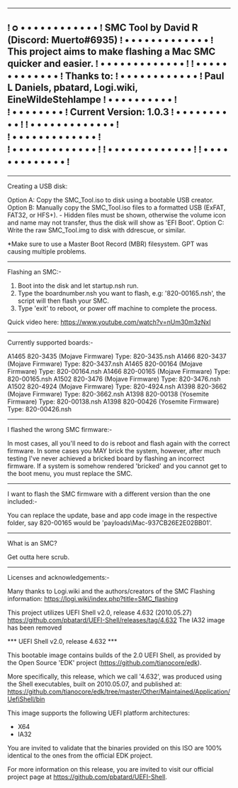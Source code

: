  ---------------------------
⁞ ᴑ • • • • • • • • • • • • ⁞  SMC Tool by David R (Discord: Muerto#6935)
⁞ • • • • • • • • • • • • • ⁞  This project aims to make flashing a Mac SMC quicker and easier.
⁞ • • • • • • • • • • • • • ⁞
⁞ • • • • • • • • • • • • • ⁞  Thanks to:
⁞ • • • • • •   • • • • • • ⁞  Paul L Daniels, pbatard, Logi.wiki, EineWildeStehlampe
⁞ • • • • •       • • • • • ⁞  
⁞ • • • •           • • • • ⁞  Current Version: 1.0.3
⁞ • • • • •       • • • • • ⁞
⁞ • • • • • • • • • • • • • ⁞  
⁞ • • • • • • • • • • • • • ⁞  
⁞ • • • • • • • • • • • • • ⁞
⁞ • • • • • • • • • • • • • ⁞
⁞ • • • • • • • • • • • • • ⁞
 ---------------------------

------------------------------------------------------------------------------------------------------------------------
Creating a USB disk:

  Option A: Copy the SMC_Tool.iso to disk using a bootable USB creator.
  Option B: Manually copy the SMC_Tool.iso files to a formatted USB (ExFAT, FAT32, or HFS+).
            - Hidden files must be shown, otherwise the volume icon and name may not
              transfer, thus the disk will show as 'EFI Boot'.
  Option C: Write the raw SMC_Tool.img to disk with ddrescue, or similar.

  *Make sure to use a Master Boot Record (MBR) filesystem. GPT was causing multiple problems.

------------------------------------------------------------------------------------------------------------------------
Flashing an SMC:-

  1. Boot into the disk and let startup.nsh run.
  2. Type the boardnumber.nsh you want to flash, e.g: '820-00165.nsh', the script will then flash your SMC.
  3. Type 'exit' to reboot, or power off machine to complete the process.

  Quick video here:
  https://www.youtube.com/watch?v=nUm30m3zNxI

------------------------------------------------------------------------------------------------------------------------
Currently supported boards:-

  A1465 820-3435  (Mojave Firmware)   Type: 820-3435.nsh
  A1466 820-3437  (Mojave Firmware)   Type: 820-3437.nsh
  A1465 820-00164 (Mojave Firmware)   Type: 820-00164.nsh
  A1466 820-00165 (Mojave Firmware)   Type: 820-00165.nsh
  A1502 820-3476  (Mojave Firmware)   Type: 820-3476.nsh
  A1502 820-4924  (Mojave Firmware)   Type: 820-4924.nsh
  A1398 820-3662  (Mojave Firmware)   Type: 820-3662.nsh
  A1398 820-00138 (Yosemite Firmware) Type: 820-00138.nsh
  A1398 820-00426 (Yosemite Firmware) Type: 820-00426.nsh

------------------------------------------------------------------------------------------------------------------------
I flashed the wrong SMC firmware:-

  In most cases, all you'll need to do is reboot and flash again with the correct firmware. In some cases
  you MAY brick the system, however, after much testing I've never achieved a bricked board by flashing
  an incorrect firmware. If a system is somehow rendered 'bricked' and you cannot get to the boot menu,
  you must replace the SMC.

------------------------------------------------------------------------------------------------------------------------
I want to flash the SMC firmware with a different version than the one included:-

  You can replace the update, base and app code image in the respective folder, say 820-00165 would
  be 'payloads\Mac-937CB26E2E02BB01'.

------------------------------------------------------------------------------------------------------------------------
What is an SMC?

  Get outta here scrub.

------------------------------------------------------------------------------------------------------------------------
Licenses and acknowledgements:-

  Many thanks to Logi.wiki and the authors/creators of the SMC Flashing information:
  https://logi.wiki/index.php?title=SMC_flashing

  This project utilizes UEFI Shell v2.0, release 4.632 (2010.05.27)
  https://github.com/pbatard/UEFI-Shell/releases/tag/4.632
  The IA32 image has been removed

  *** UEFI Shell v2.0, release 4.632 ***

  This bootable image contains builds of the 2.0 UEFI Shell, as provided by the
  Open Source 'EDK' project (https://github.com/tianocore/edk).

  More specifically, this release, which we call '4.632', was produced using the
  Shell executables, built on 2010.05.07, and published at:
  https://github.com/tianocore/edk/tree/master/Other/Maintained/Application/UefiShell/bin

  This image supports the following UEFI platform architectures:
  * X64
  * IA32

  You are invited to validate that the binaries provided on this ISO are 100%
  identical to the ones from the official EDK project.

  For more information on this release, you are invited to visit our official
  project page at https://github.com/pbatard/UEFI-Shell.